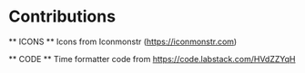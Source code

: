 # Contributions

** ICONS **
Icons from Iconmonstr (https://iconmonstr.com)

** CODE **
Time formatter code from https://code.labstack.com/HVdZZYqH
